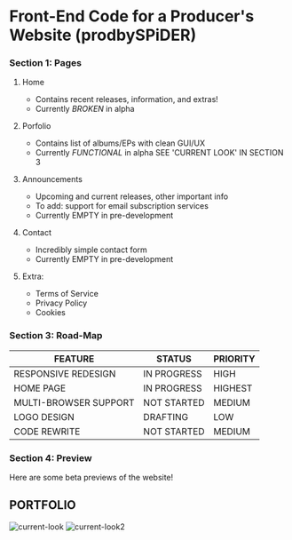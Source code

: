 # Front-End Code for a Producer's Website (prodbySPiDER)

### Section 1: Pages

1. Home
   - Contains recent releases, information, and extras!
   - Currently *BROKEN* in alpha

2. Porfolio
   - Contains list of albums/EPs with clean GUI/UX
   - Currently *FUNCTIONAL* in alpha
   SEE 'CURRENT LOOK' IN SECTION 3
   
3. Announcements
   - Upcoming and current releases, other important info
   - To add: support for email subscription services
   - Currently EMPTY in pre-development
   
4. Contact
   - Incredibly simple contact form
   - Currently EMPTY in pre-development
   
5. Extra:
   - Terms of Service
   - Privacy Policy
   - Cookies
   
### Section 3: Road-Map

|            FEATURE            |           STATUS           |        PRIORITY       |
|-------------------------------|----------------------------|-----------------------|
|     RESPONSIVE REDESIGN       |         IN PROGRESS        |          HIGH         |
|         HOME PAGE             |         IN PROGRESS        |        HIGHEST        |
|     MULTI-BROWSER SUPPORT     |         NOT STARTED        |         MEDIUM        |
|         LOGO DESIGN           |          DRAFTING          |          LOW          |
|         CODE REWRITE          |         NOT STARTED        |         MEDIUM        |

### Section 4: Preview

Here are some beta previews of the website!

**PORTFOLIO**  
--


![current-look](https://user-images.githubusercontent.com/120346644/225514743-f66b8364-04ad-4d5d-9df5-633af334dde9.jpg)
![current-look2](https://user-images.githubusercontent.com/120346644/225514745-19e1c25a-9a90-4a5f-839c-5c8b52cca524.jpg)

